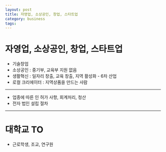 ```yaml
---
layout: post
title: 자영업, 소상공인, 창업, 스타트업
category: business
tags: 
---
```


# 자영업, 소상공인, 창업, 스타트업

* 기술창업
* 소상공인 : 중기부, 교육부 지원 없음
* 생활혁신 : 일자리 창출, 교육 창출, 지역 활성화 - 6차 산업
* 로컬 크리에이터 : 지역상품을 만드는 사람

---

* 업종에 따른 인 허가 사항, 회계처리, 청산
* 전자 법인 설립 절차

---

# 대학교 TO
* 근로학생, 조교, 연구원